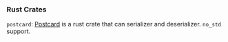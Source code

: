 ### Rust Crates

`postcard`: [Postcard](https://crates.io/crates/postcard) is a rust crate that can serializer and deserializer. `no_std` support.